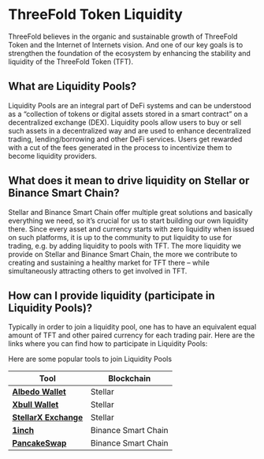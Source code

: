 # ThreeFold Token Liquidity

ThreeFold believes in the organic and sustainable growth of ThreeFold Token and the Internet of Internets vision. And one of our key goals is to strengthen the foundation of the ecosystem by enhancing the stability and liquidity of the ThreeFold Token (TFT). 

## What are Liquidity Pools?

Liquidity Pools are an integral part of DeFi systems and can be understood as a “collection of tokens or digital assets stored in a smart contract” on a decentralized exchange (DEX). Liquidity pools allow users to buy or sell such assets in a decentralized way and are used to enhance decentralized trading, lending/borrowing and other DeFi services. Users get rewarded with a cut of the fees generated in the process to incentivize them to become liquidity providers.

## What does it mean to drive liquidity on Stellar or Binance Smart Chain?

Stellar and Binance Smart Chain offer multiple great solutions and basically everything we need, so it’s crucial for us to start building our own liquidity there. Since every asset and currency starts with zero liquidity when issued on such platforms, it is up to the community to put liquidity to use for trading, e.g. by adding liquidity to pools with TFT. The more liquidity we provide on Stellar and Binance Smart Chain, the more we contribute to creating and sustaining a healthy market for TFT there – while simultaneously attracting others to get involved in TFT.

## How can I provide liquidity (participate in Liquidity Pools)?

Typically in order to join a liquidity pool, one has to have an equivalent equal amount of TFT and other paired currency for each trading pair. Here are the links where you can find how to participate in Liquidity Pools:

Here are some popular tools to join Liquidity Pools

| Tool | Blockchain |
|---|---|
|[**Albedo Wallet**](albedo) | Stellar|
|[**Xbull Wallet**](https://xbull.app/) | Stellar |
| [**StellarX Exchange**](https://www.stellarx.com/) | Stellar|
| [**1inch**](tft_1inch) | Binance Smart Chain |
| [**PancakeSwap**](liquidity_provider) | Binance Smart Chain|

